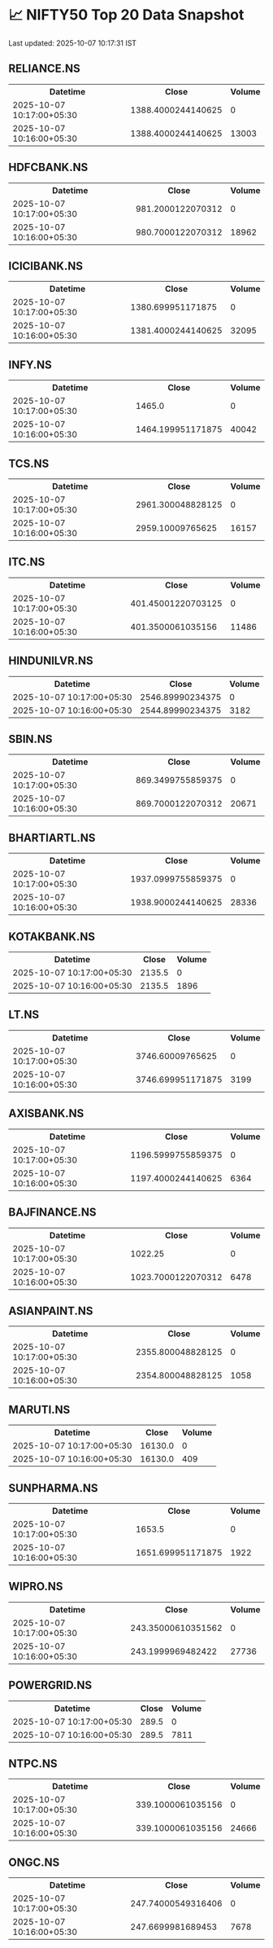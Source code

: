 # 📈 NIFTY50 Top 20 Data Snapshot

Last updated: 2025-10-07 10:17:31 IST

## RELIANCE.NS

<table>
  <tr><th>Datetime</th><th>Close</th><th>Volume</th></tr>
  <tr><td>2025-10-07 10:17:00+05:30</td><td>1388.4000244140625</td><td>0</td></tr>
  <tr><td>2025-10-07 10:16:00+05:30</td><td>1388.4000244140625</td><td>13003</td></tr>
</table>

## HDFCBANK.NS

<table>
  <tr><th>Datetime</th><th>Close</th><th>Volume</th></tr>
  <tr><td>2025-10-07 10:17:00+05:30</td><td>981.2000122070312</td><td>0</td></tr>
  <tr><td>2025-10-07 10:16:00+05:30</td><td>980.7000122070312</td><td>18962</td></tr>
</table>

## ICICIBANK.NS

<table>
  <tr><th>Datetime</th><th>Close</th><th>Volume</th></tr>
  <tr><td>2025-10-07 10:17:00+05:30</td><td>1380.699951171875</td><td>0</td></tr>
  <tr><td>2025-10-07 10:16:00+05:30</td><td>1381.4000244140625</td><td>32095</td></tr>
</table>

## INFY.NS

<table>
  <tr><th>Datetime</th><th>Close</th><th>Volume</th></tr>
  <tr><td>2025-10-07 10:17:00+05:30</td><td>1465.0</td><td>0</td></tr>
  <tr><td>2025-10-07 10:16:00+05:30</td><td>1464.199951171875</td><td>40042</td></tr>
</table>

## TCS.NS

<table>
  <tr><th>Datetime</th><th>Close</th><th>Volume</th></tr>
  <tr><td>2025-10-07 10:17:00+05:30</td><td>2961.300048828125</td><td>0</td></tr>
  <tr><td>2025-10-07 10:16:00+05:30</td><td>2959.10009765625</td><td>16157</td></tr>
</table>

## ITC.NS

<table>
  <tr><th>Datetime</th><th>Close</th><th>Volume</th></tr>
  <tr><td>2025-10-07 10:17:00+05:30</td><td>401.45001220703125</td><td>0</td></tr>
  <tr><td>2025-10-07 10:16:00+05:30</td><td>401.3500061035156</td><td>11486</td></tr>
</table>

## HINDUNILVR.NS

<table>
  <tr><th>Datetime</th><th>Close</th><th>Volume</th></tr>
  <tr><td>2025-10-07 10:17:00+05:30</td><td>2546.89990234375</td><td>0</td></tr>
  <tr><td>2025-10-07 10:16:00+05:30</td><td>2544.89990234375</td><td>3182</td></tr>
</table>

## SBIN.NS

<table>
  <tr><th>Datetime</th><th>Close</th><th>Volume</th></tr>
  <tr><td>2025-10-07 10:17:00+05:30</td><td>869.3499755859375</td><td>0</td></tr>
  <tr><td>2025-10-07 10:16:00+05:30</td><td>869.7000122070312</td><td>20671</td></tr>
</table>

## BHARTIARTL.NS

<table>
  <tr><th>Datetime</th><th>Close</th><th>Volume</th></tr>
  <tr><td>2025-10-07 10:17:00+05:30</td><td>1937.0999755859375</td><td>0</td></tr>
  <tr><td>2025-10-07 10:16:00+05:30</td><td>1938.9000244140625</td><td>28336</td></tr>
</table>

## KOTAKBANK.NS

<table>
  <tr><th>Datetime</th><th>Close</th><th>Volume</th></tr>
  <tr><td>2025-10-07 10:17:00+05:30</td><td>2135.5</td><td>0</td></tr>
  <tr><td>2025-10-07 10:16:00+05:30</td><td>2135.5</td><td>1896</td></tr>
</table>

## LT.NS

<table>
  <tr><th>Datetime</th><th>Close</th><th>Volume</th></tr>
  <tr><td>2025-10-07 10:17:00+05:30</td><td>3746.60009765625</td><td>0</td></tr>
  <tr><td>2025-10-07 10:16:00+05:30</td><td>3746.699951171875</td><td>3199</td></tr>
</table>

## AXISBANK.NS

<table>
  <tr><th>Datetime</th><th>Close</th><th>Volume</th></tr>
  <tr><td>2025-10-07 10:17:00+05:30</td><td>1196.5999755859375</td><td>0</td></tr>
  <tr><td>2025-10-07 10:16:00+05:30</td><td>1197.4000244140625</td><td>6364</td></tr>
</table>

## BAJFINANCE.NS

<table>
  <tr><th>Datetime</th><th>Close</th><th>Volume</th></tr>
  <tr><td>2025-10-07 10:17:00+05:30</td><td>1022.25</td><td>0</td></tr>
  <tr><td>2025-10-07 10:16:00+05:30</td><td>1023.7000122070312</td><td>6478</td></tr>
</table>

## ASIANPAINT.NS

<table>
  <tr><th>Datetime</th><th>Close</th><th>Volume</th></tr>
  <tr><td>2025-10-07 10:17:00+05:30</td><td>2355.800048828125</td><td>0</td></tr>
  <tr><td>2025-10-07 10:16:00+05:30</td><td>2354.800048828125</td><td>1058</td></tr>
</table>

## MARUTI.NS

<table>
  <tr><th>Datetime</th><th>Close</th><th>Volume</th></tr>
  <tr><td>2025-10-07 10:17:00+05:30</td><td>16130.0</td><td>0</td></tr>
  <tr><td>2025-10-07 10:16:00+05:30</td><td>16130.0</td><td>409</td></tr>
</table>

## SUNPHARMA.NS

<table>
  <tr><th>Datetime</th><th>Close</th><th>Volume</th></tr>
  <tr><td>2025-10-07 10:17:00+05:30</td><td>1653.5</td><td>0</td></tr>
  <tr><td>2025-10-07 10:16:00+05:30</td><td>1651.699951171875</td><td>1922</td></tr>
</table>

## WIPRO.NS

<table>
  <tr><th>Datetime</th><th>Close</th><th>Volume</th></tr>
  <tr><td>2025-10-07 10:17:00+05:30</td><td>243.35000610351562</td><td>0</td></tr>
  <tr><td>2025-10-07 10:16:00+05:30</td><td>243.1999969482422</td><td>27736</td></tr>
</table>

## POWERGRID.NS

<table>
  <tr><th>Datetime</th><th>Close</th><th>Volume</th></tr>
  <tr><td>2025-10-07 10:17:00+05:30</td><td>289.5</td><td>0</td></tr>
  <tr><td>2025-10-07 10:16:00+05:30</td><td>289.5</td><td>7811</td></tr>
</table>

## NTPC.NS

<table>
  <tr><th>Datetime</th><th>Close</th><th>Volume</th></tr>
  <tr><td>2025-10-07 10:17:00+05:30</td><td>339.1000061035156</td><td>0</td></tr>
  <tr><td>2025-10-07 10:16:00+05:30</td><td>339.1000061035156</td><td>24666</td></tr>
</table>

## ONGC.NS

<table>
  <tr><th>Datetime</th><th>Close</th><th>Volume</th></tr>
  <tr><td>2025-10-07 10:17:00+05:30</td><td>247.74000549316406</td><td>0</td></tr>
  <tr><td>2025-10-07 10:16:00+05:30</td><td>247.6699981689453</td><td>7678</td></tr>
</table>

